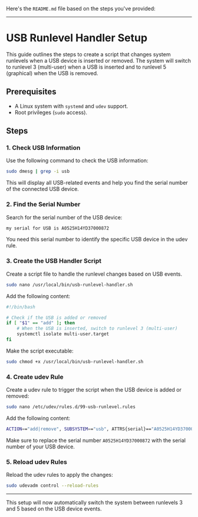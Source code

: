Here's the `README.md` file based on the steps you've provided:

---

# USB Runlevel Handler Setup

This guide outlines the steps to create a script that changes system runlevels when a USB device is inserted or removed. The system will switch to runlevel 3 (multi-user) when a USB is inserted and to runlevel 5 (graphical) when the USB is removed.

## Prerequisites

- A Linux system with `systemd` and `udev` support.
- Root privileges (`sudo` access).

## Steps

### 1. Check USB Information

Use the following command to check the USB information:

```bash
sudo dmesg | grep -i usb
```

This will display all USB-related events and help you find the serial number of the connected USB device.

### 2. Find the Serial Number

Search for the serial number of the USB device:

```bash
my serial for USB is A0525H14YD37000872
```

You need this serial number to identify the specific USB device in the udev rule.

### 3. Create the USB Handler Script

Create a script file to handle the runlevel changes based on USB events.

```bash
sudo nano /usr/local/bin/usb-runlevel-handler.sh
```

Add the following content:

```bash
#!/bin/bash

# Check if the USB is added or removed
if [ "$1" == "add" ]; then
    # When the USB is inserted, switch to runlevel 3 (multi-user)
    systemctl isolate multi-user.target
fi
```

Make the script executable:

```bash
sudo chmod +x /usr/local/bin/usb-runlevel-handler.sh
```

### 4. Create udev Rule

Create a udev rule to trigger the script when the USB device is added or removed:

```bash
sudo nano /etc/udev/rules.d/99-usb-runlevel.rules
```

Add the following content:

```bash
ACTION=="add|remove", SUBSYSTEM=="usb", ATTRS{serial}=="A0525H14YD37000872", RUN+="/usr/local/bin/usb-runlevel-handler.sh %E{ACTION}"
```

Make sure to replace the serial number `A0525H14YD37000872` with the serial number of your USB device.

### 5. Reload udev Rules

Reload the udev rules to apply the changes:

```bash
sudo udevadm control --reload-rules
```

---

This setup will now automatically switch the system between runlevels 3 and 5 based on the USB device events.
